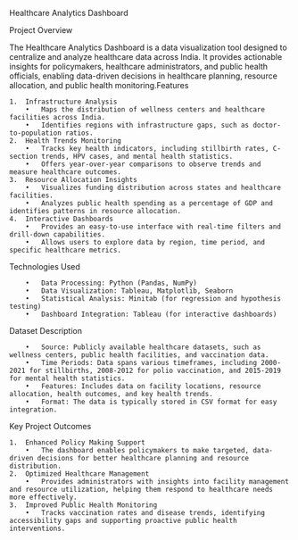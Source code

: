 Healthcare Analytics Dashboard

Project Overview

The Healthcare Analytics Dashboard is a data visualization tool designed to centralize and analyze healthcare data across India. It provides actionable insights for policymakers, healthcare administrators, and public health officials, enabling data-driven decisions in healthcare planning, resource allocation, and public health monitoring.Features

	1.	Infrastructure Analysis
		•	Maps the distribution of wellness centers and healthcare facilities across India.
		•	Identifies regions with infrastructure gaps, such as doctor-to-population ratios.
	2.	Health Trends Monitoring
		•	Tracks key health indicators, including stillbirth rates, C-section trends, HPV cases, and mental health statistics.
		•	Offers year-over-year comparisons to observe trends and measure healthcare outcomes.
	3.	Resource Allocation Insights
		•	Visualizes funding distribution across states and healthcare facilities.
		•	Analyzes public health spending as a percentage of GDP and identifies patterns in resource allocation.
	4.	Interactive Dashboards
		•	Provides an easy-to-use interface with real-time filters and drill-down capabilities.
		•	Allows users to explore data by region, time period, and specific healthcare metrics.

Technologies Used

		•	Data Processing: Python (Pandas, NumPy)
		•	Data Visualization: Tableau, Matplotlib, Seaborn
		•	Statistical Analysis: Minitab (for regression and hypothesis testing)
		•	Dashboard Integration: Tableau (for interactive dashboards)

Dataset Description

		•	Source: Publicly available healthcare datasets, such as wellness centers, public health facilities, and vaccination data.
		•	Time Periods: Data spans various timeframes, including 2000-2021 for stillbirths, 2008-2012 for polio vaccination, and 2015-2019 for mental health statistics.
		•	Features: Includes data on facility locations, resource allocation, health outcomes, and key health trends.
		•	Format: The data is typically stored in CSV format for easy integration.

Key Project Outcomes

	1.	Enhanced Policy Making Support
		•	The dashboard enables policymakers to make targeted, data-driven decisions for better healthcare planning and resource distribution.
	2.	Optimized Healthcare Management
		•	Provides administrators with insights into facility management and resource utilization, helping them respond to healthcare needs more effectively.
	3.	Improved Public Health Monitoring
		•	Tracks vaccination rates and disease trends, identifying accessibility gaps and supporting proactive public health interventions.
